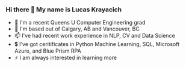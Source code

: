 ### Hi there 👋 My name is Lucas Krayacich

- 🌱 I'm a recent Queens U Computer Engineering grad
- 💬 I'm based out of Calgary, AB and Vancouver, BC
- 📫 I've had recent work experience in NLP, CV and Data Science
- 💲 I've got ceritificates in Python Machine Learning, SQL, Microsoft Azure, and Blue Prism RPA 
- ⚡ I am always interested in learning more
